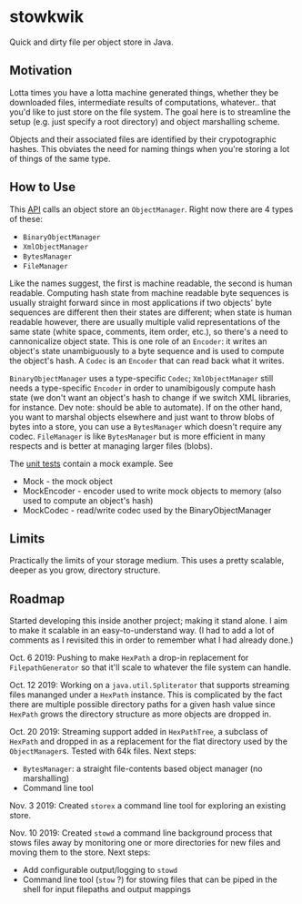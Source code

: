# stowkwik

Quick and dirty file per object store in Java.

## Motivation

Lotta times you have a lotta machine generated things, whether they be downloaded files, intermediate
results of computations, whatever.. that you'd like to just store on the file system. The goal here is
to streamline the setup (e.g. just specify a root directory) and object marshalling scheme.

Objects and their associated files are identified by their crypotographic hashes. This obviates the need
for naming things when you're storing a lot of things of the same type.

## How to Use

This [API](https://github.com/gnahraf/stowkwik/tree/master/src/main/java/com/gnahraf/stowkwik) calls an object store an `ObjectManager`. Right now there are 4 types of these:

* `BinaryObjectManager`
* `XmlObjectManager`
* `BytesManager`
* `FileManager`

Like the names suggest, the first is machine readable, the second is human readable. Computing hash state from
machine readable byte sequences is usually straight forward since in most applications if two objects' byte
sequences are different then their states are different; when state is human readable however, there are usually
multiple valid representations of the same state (white space, comments, item order, etc.), so there's a need to cannonicalize
object state. This is one role of an `Encoder`: it writes an object's state unambiguously to a byte sequence and
is used to compute the object's hash. A `Codec` is an `Encoder` that can read back what it writes.

`BinaryObjectManager` uses a type-specific `Codec`; `XmlObjectManager` still needs a type-specific `Encoder`
in order to unamibigously compute hash state (we don't want an object's hash to change if we switch XML libraries, for instance.
Dev note: should be able to automate). If on the other hand, you want to marshal objects elsewhere and just want
to throw blobs of bytes into a store, you can use a `BytesManager` which doesn't require any codec. `FileManager` is like
`BytesManager` but is more efficient in many respects and is better at managing larger files (blobs).


The [unit tests](https://github.com/gnahraf/stowkwik/tree/master/src/test/java/com/gnahraf/stowkwik) contain a mock example. See

* Mock - the mock object
* MockEncoder - encoder used to write mock objects to memory (also used to compute an object's hash)
* MockCodec - read/write codec used by the BinaryObjectManager

## Limits

Practically the limits of your storage medium. This uses a pretty scalable, deeper as you grow, directory structure.

## Roadmap

Started developing this inside another project; making it stand alone. I aim to make it scalable in an
easy-to-understand way. (I had to add a lot of comments as I revisited this in order to remember what
I had already done.)

Oct. 6 2019: Pushing to make `HexPath` a drop-in replacement for `FilepathGenerator` so that it'll scale to whatever the file system can handle.

Oct. 12 2019: Working on a `java.util.Spliterator` that supports streaming files mananged under a `HexPath` instance. This is complicated by the fact there are multiple possible directory paths for a given hash value since `HexPath` grows the directory structure as more objects are dropped in.

Oct. 20 2019: Streaming support added in `HexPathTree`, a subclass of `HexPath` and dropped in as a replacement for the flat directory used by the `ObjectManager`s. Tested with 64k files. Next steps:

* `BytesManager`: a straight file-contents based object manager (no marshalling)
* Command line tool

Nov. 3 2019: Created `storex` a command line tool for exploring an existing store.

Nov. 10 2019: Created `stowd` a command line background process that stows files away by monitoring one or more directories for new files and moving them to the store. Next steps:

* Add configurable output/logging to `stowd`
* Command line tool (`stow` ?) for stowing files that can be piped in the shell for input filepaths and output mappings
